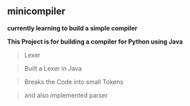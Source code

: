 ## minicompiler
**currently learning to build a simple compiler** 

**This Project is for building a compiler for Python using Java**

> Lexer

> Built a Lexer in Java 

> Breaks the Code into small Tokens

>and also implemented parser
